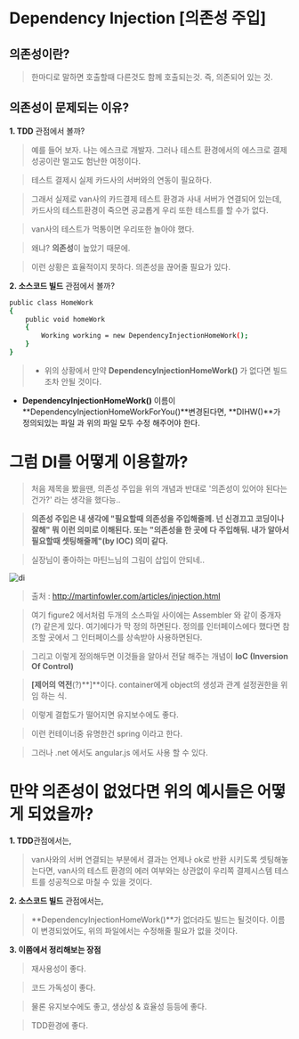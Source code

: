 Dependency Injection [의존성 주입]
=========
    

 의존성이란?
-----------
>한마디로 말하면 호출할때 다른것도 함께 호출되는것.
즉, 의존되어 있는 것.

의존성이 문제되는 이유?
-----------------------

**1. TDD** 관점에서 볼까?

>예를 들어 보자. 나는 에스크로 개발자. 그러나 테스트 환경에서의 에스크로 결제 성공이란 멀고도 험난한 여정이다.

>테스트 결제시 실제 카드사의 서버와의 연동이 필요하다.

>그래서 실제로 van사의 카드결제 테스트 환경과 사내 서버가 연결되어 있는데,
카드사의 테스트환경이 죽으면 공교롭게 우리 또한 테스트를 할 수가 없다.

>van사의 테스트가 먹통이면 우리또한 놀아야 했다.

>왜냐? **의존성**이 높았기 때문에.

>이런 상황은 효율적이지 못하다.
의존성을 끊어줄 필요가 있다.



**2. 소스코드 빌드** 관점에서 볼까?

```sh
public class HomeWork
{
    public void homeWork 
    {
        Working working = new DependencyInjectionHomeWork();
    }
}
```
>- 위의 상황에서 만약 **DependencyInjectionHomeWork()** 가 없다면 빌드 조차 안될 것이다.
- **DependencyInjectionHomeWork()** 이름이 **DependencyInjectionHomeWorkForYou()**변경된다면, **DIHW()**가 정의되있는 파일 과 위의 파일 모두 수정 해주어야 한다. 



그럼 DI를 어떻게 이용할까?
==========================

>처음 제목을 봤을땐, 의존성 주입을 위의 개념과 반대로 '의존성이 있어야 된다는 건가?' 라는 생각을 했다능..

> **의존성 주입은 내 생각에 "필요할때 의존성을 주입해줄께. 넌 신경끄고 코딩이나 잘해" 뭐 이런 의미로 이해된다. 또는 "의존성을 한 곳에 다 주입해둬. 내가 알아서 필요할때 셋팅해줄께"(by IOC) 의미 같다.**


>실장님이 좋아하는 마틴느님의 그림이 삽입이 안되네..

![di](http://martinfowler.com/articles/injector.gif)
>출처 : http://martinfowler.com/articles/injection.html

>여기 figure2 에서처럼 두개의 소스파일 사이에는 Assembler 와 같이 중개자(?) 같은게 있다.
여기에다가 막 정의 하면된다.
정의를 인터페이스에다 했다면 참조할 곳에서 그 인터페이스를 상속받아 사용하면된다.

>그리고 이렇게 정의해두면 이것들을 알아서 전달 해주는 개념이 **IoC (Inversion Of Control)**

>**[제어의 역전**(?)**]**이다.
container에게 object의 생성과 관계 설정권한을 위임 하는 식.

>이렇게 결합도가 떨어지면 유지보수에도 좋다.

>이런 컨테이너중 유명한건 spring 이라고 한다.

>그러나 .net 에서도 angular.js 에서도 사용 할 수 있다.










만약 의존성이 없었다면 위의 예시들은 어떻게 되었을까?
======================================================
**1. TDD**관점에서는,

>van사와의 서버 연결되는 부분에서 결과는 언제나 ok로 반환 시키도록 셋팅해놓는다면, van사의 테스트 환경의 에러 여부와는 상관없이
우리쪽 결제시스템 테스트를 성공적으로 마칠 수 있을 것이다.

**2. 소스코드 빌드** 관점에서는,

>**DependencyInjectionHomeWork()**가 없더라도 빌드는 될것이다.
이름이 변경되었어도, 위의 파일에서는 수정해줄 필요가 없을 것이다.

**3. 이쯤에서 정리해보는 장점**
> 재사용성이 좋다.

> 코드 가독성이 좋다.

> 물론 유지보수에도 좋고, 생상성 & 효율성 등등에 좋다.

> TDD환경에 좋다.



                                 

